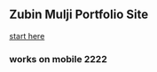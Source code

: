 ## Zubin Mulji Portfolio Site

[start here](https://zubin-mulji.herokuapp.com)


### works on mobile 2222